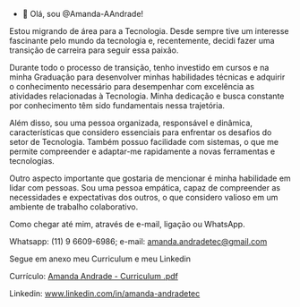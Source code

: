 - 👋 Olá, sou @Amanda-AAndrade!

Estou migrando de área para a Tecnologia. Desde sempre tive um interesse fascinante pelo mundo da tecnologia e, recentemente, decidi fazer uma transição de carreira para seguir essa paixão.

Durante todo o processo de transição, tenho investido em cursos e na minha Graduação para desenvolver minhas habilidades técnicas e adquirir o conhecimento necessário para desempenhar com excelência as atividades relacionadas à Tecnologia. Minha dedicação e busca constante por conhecimento têm sido fundamentais nessa trajetória. 
  
Além disso, sou uma pessoa organizada, responsável e dinâmica, características que considero essenciais para enfrentar os desafios do setor de Tecnologia. Também possuo facilidade com sistemas, o que me permite compreender e adaptar-me rapidamente a novas ferramentas e tecnologias. 
  
Outro aspecto importante que gostaria de mencionar é minha habilidade em lidar com pessoas. Sou uma pessoa empática, capaz de compreender as necessidades e expectativas dos outros, o que considero valioso em um ambiente de trabalho colaborativo.

Como chegar até mim, através de e-mail, ligação ou WhatsApp.

Whatsapp: (11) 9 6609-6986; e-mail: amanda.andradetec@gmail.com 

Segue em anexo meu Curriculum e meu Linkedin

Currículo: [Amanda Andrade - Curriculum .pdf](https://github.com/user-attachments/files/17317709/Amanda.Andrade.-.Curriculum.pdf)

Linkedin: www.linkedin.com/in/amanda-andradetec
